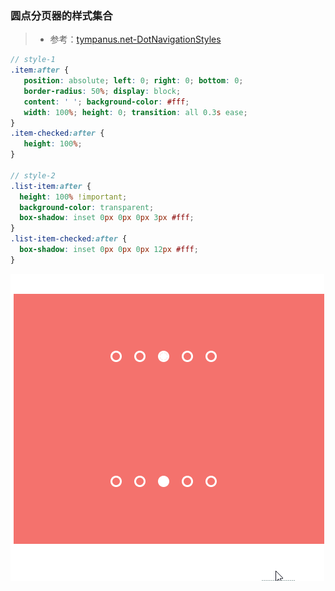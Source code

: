 ### 圆点分页器的样式集合
 
> * 参考：[tympanus.net-DotNavigationStyles](https://tympanus.net/Development/DotNavigationStyles/)

```scss
// style-1
.item:after {
   position: absolute; left: 0; right: 0; bottom: 0;
   border-radius: 50%; display: block;
   content: ' '; background-color: #fff;
   width: 100%; height: 0; transition: all 0.3s ease;
}
.item-checked:after {
   height: 100%;
}

// style-2
.list-item:after {
  height: 100% !important;
  background-color: transparent;
  box-shadow: inset 0px 0px 0px 3px #fff;
}
.list-item-checked:after {
  box-shadow: inset 0px 0px 0px 12px #fff;
}
```

![img](../assets/2002241505.gif)
